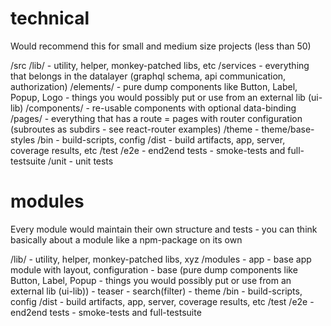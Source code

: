 technical
=========
Would recommend this for small and medium size projects (less than 50)

/src
    /lib/           - utility, helper, monkey-patched libs, etc
    /services       - everything that belongs in the datalayer (graphql schema, api communication, authorization)
    /elements/      - pure dump components like Button, Label, Popup, Logo - things you would possibly put or use from an external lib (ui-lib)
    /components/    - re-usable components with optional data-binding
    /pages/         - everything that has a route = pages with router configuration (subroutes as subdirs - see react-router examples)
    /theme          - theme/base-styles
/bin                - build-scripts, config
/dist               - build artifacts, app, server, coverage results, etc
/test
    /e2e            - end2end tests - smoke-tests and full-testsuite
    /unit           - unit tests

    


modules
=======
Every module would maintain their own structure and tests - you can think basically about a module like a npm-package on its own

/lib/           - utility, helper, monkey-patched libs, xyz
/modules
    - app - base app module with layout, configuration 
    - base (pure dump components like Button, Label, Popup - things you would possibly put or use from an external lib (ui-lib))
    - teaser
    - search(filter)
    - theme
/bin                - build-scripts, config
/dist               - build artifacts, app, server, coverage results, etc
/test
    /e2e            - end2end tests - smoke-tests and full-testsuite

